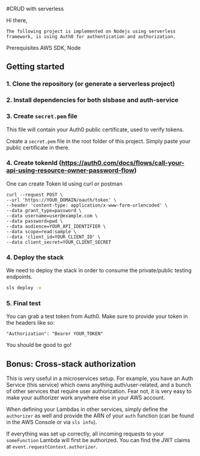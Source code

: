 #CRUD with serverless

Hi there,

    The following project is implemented on Nodejs using serverless framework, is using Auth0 for authentication and authorization.

Prerequisites
    AWS SDK, Node

## Getting started

### 1. Clone the repository (or generate a serverless project)

### 2. Install dependencies for both slsbase and auth-service

### 3. Create `secret.pem` file

This file will contain your Auth0 public certificate, used to verify tokens.

Create a `secret.pem` file in the root folder of this project. Simply paste your public certificate in there.

### 4. Create tokenId  (https://auth0.com/docs/flows/call-your-api-using-resource-owner-password-flow)
 One can create Token Id using curl or postman
    
   ```
   curl --request POST \
  --url 'https://YOUR_DOMAIN/oauth/token' \
  --header 'content-type: application/x-www-form-urlencoded' \
  --data grant_type=password \
  --data username=user@example.com \
  --data password=pwd \
  --data audience=YOUR_API_IDENTIFIER \
  --data scope=read:sample \
  --data 'client_id=YOUR_CLIENT_ID' \
  --data client_secret=YOUR_CLIENT_SECRET
  ``` 

### 4. Deploy the stack

We need to deploy the stack in order to consume the private/public testing endpoints.

```sh
sls deploy -v
```

### 5. Final test

You can grab a test token from Auth0. Make sure to provide your token in the headers like so:

```
"Authorization": "Bearer YOUR_TOKEN"
```

You should be good to go!

## Bonus: Cross-stack authorization

This is very useful in a microservices setup. For example, you have an Auth Service (this service) which owns anything auth/user-related, and a bunch of other services that require user authorization.
Fear not, it is very easy to make your authorizer work anywhere else in your AWS account.

When defining your Lambdas in other services, simply define the `authorizer` as well and provide the ARN of your `auth` function (can be found in the AWS Console or via `sls info`).


If everything was set up correctly, all incoming requests to your `someFunction` Lambda will first be authorized. You can find the JWT claims at `event.requestContext.authorizer`.


     

